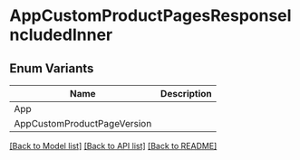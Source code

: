 # AppCustomProductPagesResponseIncludedInner

## Enum Variants

| Name | Description |
|---- | -----|
| App |  |
| AppCustomProductPageVersion |  |

[[Back to Model list]](../README.md#documentation-for-models) [[Back to API list]](../README.md#documentation-for-api-endpoints) [[Back to README]](../README.md)


